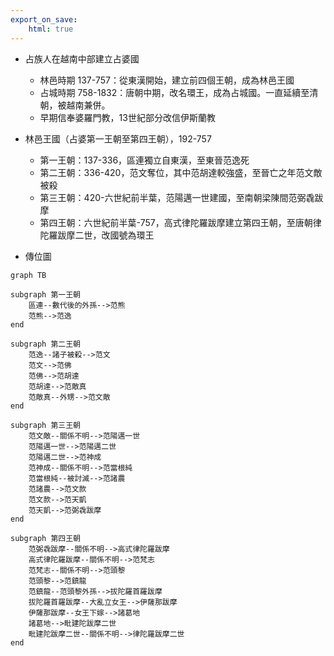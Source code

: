 ```yaml
---
export_on_save:
    html: true
---
```


- 占族人在越南中部建立占婆國
    - 林邑時期 137-757：從東漢開始，建立前四個王朝，成為林邑王國
    - 占城時期 758-1832：唐朝中期，改名環王，成為占城國。一直延續至清朝，被越南兼併。
    - 早期信奉婆羅門教，13世紀部分改信伊斯蘭教
- 林邑王國（占婆第一王朝至第四王朝），192-757
    - 第一王朝：137-336，區連獨立自東漢，至東晉范逸死
    - 第二王朝：336-420，范文奪位，其中范胡達較強盛，至晉亡之年范文敵被殺
    - 第三王朝：420-六世紀前半葉，范陽邁一世建國，至南朝梁陳間范弼毳跋摩
    - 第四王朝：六世紀前半葉-757，高式律陀羅跋摩建立第四王朝，至唐朝律陀羅跋摩二世，改國號為環王

- 傳位圖
```mermaid
graph TB

subgraph 第一王朝
    區連--數代後的外孫-->范熊
    范熊-->范逸
end

subgraph 第二王朝
    范逸--諸子被殺-->范文
    范文-->范佛
    范佛-->范胡達
    范胡達-->范敵真
    范敵真--外甥-->范文敵
end

subgraph 第三王朝
    范文敵--關係不明-->范陽邁一世
    范陽邁一世-->范陽邁二世
    范陽邁二世-->范神成
    范神成--關係不明-->范當根純
    范當根純--被討滅-->范諸農
    范諸農-->范文款
    范文款-->范天凱
    范天凱-->范弼毳跋摩
end

subgraph 第四王朝
    范弼毳跋摩--關係不明-->高式律陀羅跋摩
    高式律陀羅跋摩--關係不明-->范梵志
    范梵志--關係不明-->范頭黎
    范頭黎-->范鎮龍
    范鎮龍--范頭黎外孫-->拔陀羅首羅跋摩
    拔陀羅首羅跋摩--大亂立女王-->伊薩那跋摩
    伊薩那跋摩--女王下嫁-->諸葛地
    諸葛地-->毗建陀跋摩二世
    毗建陀跋摩二世--關係不明-->律陀羅跋摩二世
end

```
